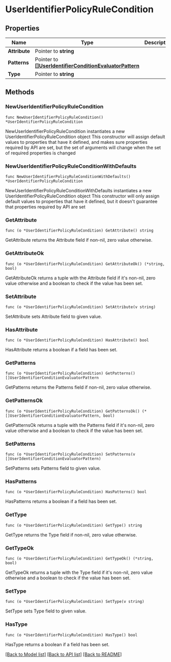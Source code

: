 # UserIdentifierPolicyRuleCondition

## Properties

Name | Type | Description | Notes
------------ | ------------- | ------------- | -------------
**Attribute** | Pointer to **string** |  | [optional] 
**Patterns** | Pointer to [**[]UserIdentifierConditionEvaluatorPattern**](UserIdentifierConditionEvaluatorPattern.md) |  | [optional] 
**Type** | Pointer to **string** |  | [optional] 

## Methods

### NewUserIdentifierPolicyRuleCondition

`func NewUserIdentifierPolicyRuleCondition() *UserIdentifierPolicyRuleCondition`

NewUserIdentifierPolicyRuleCondition instantiates a new UserIdentifierPolicyRuleCondition object
This constructor will assign default values to properties that have it defined,
and makes sure properties required by API are set, but the set of arguments
will change when the set of required properties is changed

### NewUserIdentifierPolicyRuleConditionWithDefaults

`func NewUserIdentifierPolicyRuleConditionWithDefaults() *UserIdentifierPolicyRuleCondition`

NewUserIdentifierPolicyRuleConditionWithDefaults instantiates a new UserIdentifierPolicyRuleCondition object
This constructor will only assign default values to properties that have it defined,
but it doesn't guarantee that properties required by API are set

### GetAttribute

`func (o *UserIdentifierPolicyRuleCondition) GetAttribute() string`

GetAttribute returns the Attribute field if non-nil, zero value otherwise.

### GetAttributeOk

`func (o *UserIdentifierPolicyRuleCondition) GetAttributeOk() (*string, bool)`

GetAttributeOk returns a tuple with the Attribute field if it's non-nil, zero value otherwise
and a boolean to check if the value has been set.

### SetAttribute

`func (o *UserIdentifierPolicyRuleCondition) SetAttribute(v string)`

SetAttribute sets Attribute field to given value.

### HasAttribute

`func (o *UserIdentifierPolicyRuleCondition) HasAttribute() bool`

HasAttribute returns a boolean if a field has been set.

### GetPatterns

`func (o *UserIdentifierPolicyRuleCondition) GetPatterns() []UserIdentifierConditionEvaluatorPattern`

GetPatterns returns the Patterns field if non-nil, zero value otherwise.

### GetPatternsOk

`func (o *UserIdentifierPolicyRuleCondition) GetPatternsOk() (*[]UserIdentifierConditionEvaluatorPattern, bool)`

GetPatternsOk returns a tuple with the Patterns field if it's non-nil, zero value otherwise
and a boolean to check if the value has been set.

### SetPatterns

`func (o *UserIdentifierPolicyRuleCondition) SetPatterns(v []UserIdentifierConditionEvaluatorPattern)`

SetPatterns sets Patterns field to given value.

### HasPatterns

`func (o *UserIdentifierPolicyRuleCondition) HasPatterns() bool`

HasPatterns returns a boolean if a field has been set.

### GetType

`func (o *UserIdentifierPolicyRuleCondition) GetType() string`

GetType returns the Type field if non-nil, zero value otherwise.

### GetTypeOk

`func (o *UserIdentifierPolicyRuleCondition) GetTypeOk() (*string, bool)`

GetTypeOk returns a tuple with the Type field if it's non-nil, zero value otherwise
and a boolean to check if the value has been set.

### SetType

`func (o *UserIdentifierPolicyRuleCondition) SetType(v string)`

SetType sets Type field to given value.

### HasType

`func (o *UserIdentifierPolicyRuleCondition) HasType() bool`

HasType returns a boolean if a field has been set.


[[Back to Model list]](../README.md#documentation-for-models) [[Back to API list]](../README.md#documentation-for-api-endpoints) [[Back to README]](../README.md)


